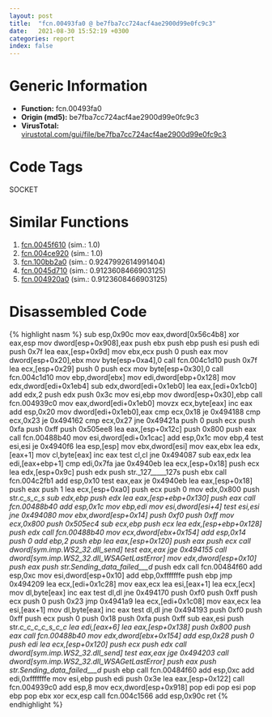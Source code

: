 ```yaml
---
layout: post
title:  "fcn.00493fa0 @ be7fba7cc724acf4ae2900d99e0fc9c3"
date:   2021-08-30 15:52:19 +0300
categories: report
index: false
---
```


# Generic Information
- **Function:** fcn.00493fa0
- **Origin (md5):** be7fba7cc724acf4ae2900d99e0fc9c3
- **VirusTotal:** [virustotal.com/gui/file/be7fba7cc724acf4ae2900d99e0fc9c3][virustotal_ref]

# Code Tags
<span class="tag" id="SOCKET">SOCKET</span>


# Similar Functions

1. [fcn.0045f610][similar_1_ref] (sim.: 1.0)
2. [fcn.004ce920][similar_2_ref] (sim.: 1.0)
3. [fcn.100bb2a0][similar_3_ref] (sim.: 0.9247992614991404)
4. [fcn.0045d710][similar_4_ref] (sim.: 0.9123608466903125)
5. [fcn.004920a0][similar_5_ref] (sim.: 0.9123608466903125)


# Disassembled Code

{% highlight nasm %}
sub esp,0x90c
mov eax,dword[0x56c4b8]
xor eax,esp
mov dword[esp+0x908],eax
push ebx
push ebp
push esi
push edi
push 0x7f
lea eax,[esp+0x9d]
mov ebx,ecx
push 0
push eax
mov dword[esp+0x20],ebx
mov byte[esp+0xa4],0
call fcn.004c1d10
push 0x7f
lea ecx,[esp+0x29]
push 0
push ecx
mov byte[esp+0x30],0
call fcn.004c1d10
mov ebp,dword[ebx]
mov edi,dword[ebp+0x128]
mov edx,dword[edi+0x1eb4]
sub edx,dword[edi+0x1eb0]
lea eax,[edi+0x1cb0]
add edx,2
push edx
push 0x3c
mov esi,ebp
mov dword[esp+0x30],ebp
call fcn.004939c0
mov eax,dword[edi+0x1eb0]
movzx ecx,byte[eax]
inc eax
add esp,0x20
mov dword[edi+0x1eb0],eax
cmp ecx,0x18
je 0x494188
cmp ecx,0x23
je 0x494162
cmp ecx,0x27
jne 0x49421a
push 0
push ecx
push 0xfa
push 0xff
push 0x505ee8
lea eax,[esp+0x12c]
push 0x800
push eax
call fcn.00488b40
mov esi,dword[edi+0x1cac]
add esp,0x1c
mov ebp,4
test esi,esi
je 0x4940f6
lea esp,[esp]
mov ebx,dword[esi]
mov eax,ebx
lea edx,[eax+1]
mov cl,byte[eax]
inc eax
test cl,cl
jne 0x494087
sub eax,edx
lea edi,[eax+ebp+1]
cmp edi,0x7fa
jae 0x4940eb
lea ecx,[esp+0x18]
push ecx
lea edx,[esp+0x9c]
push edx
push str._127_____127s
push ebx
call fcn.004c2fb1
add esp,0x10
test eax,eax
je 0x4940eb
lea eax,[esp+0x18]
push eax
push 1
lea ecx,[esp+0xa0]
push ecx
push 0
mov edx,0x800
push str._c_s_c_s
sub edx,ebp
push edx
lea eax,[esp+ebp+0x130]
push eax
call fcn.00488b40
add esp,0x1c
mov ebp,edi
mov esi,dword[esi+4]
test esi,esi
jne 0x494080
mov ebx,dword[esp+0x14]
push 0xf0
push 0xff
mov ecx,0x800
push 0x505ec4
sub ecx,ebp
push ecx
lea edx,[esp+ebp+0x128]
push edx
call fcn.00488b40
mov ecx,dword[ebx+0x154]
add esp,0x14
push 0
add ebp,2
push ebp
lea eax,[esp+0x120]
push eax
push ecx
call dword[sym.imp.WS2_32.dll_send]
test eax,eax
jge 0x494155
call dword[sym.imp.WS2_32.dll_WSAGetLastError]
mov edx,dword[esp+0x10]
push eax
push str.Sending_data_failed___d_
push edx
call fcn.00484f60
add esp,0xc
mov esi,dword[esp+0x10]
add ebp,0xfffffffe
push ebp
jmp 0x494209
lea ecx,[edi+0x1c28]
mov eax,ecx
lea esi,[eax+1]
lea ecx,[ecx]
mov dl,byte[eax]
inc eax
test dl,dl
jne 0x494170
push 0xf0
push 0xff
push ecx
push 0
push 0x23
jmp 0x4941a9
lea ecx,[edi+0x1c08]
mov eax,ecx
lea esi,[eax+1]
mov dl,byte[eax]
inc eax
test dl,dl
jne 0x494193
push 0xf0
push 0xff
push ecx
push 0
push 0x18
push 0xfa
push 0xff
sub eax,esi
push str._c_c_c_c_s_c_c
lea edi,[eax+6]
lea eax,[esp+0x138]
push 0x800
push eax
call fcn.00488b40
mov edx,dword[ebx+0x154]
add esp,0x28
push 0
push edi
lea ecx,[esp+0x120]
push ecx
push edx
call dword[sym.imp.WS2_32.dll_send]
test eax,eax
jge 0x494203
call dword[sym.imp.WS2_32.dll_WSAGetLastError]
push eax
push str.Sending_data_failed___d_
push ebp
call fcn.00484f60
add esp,0xc
add edi,0xfffffffe
mov esi,ebp
push edi
push 0x3e
lea eax,[esp+0x122]
call fcn.004939c0
add esp,8
mov ecx,dword[esp+0x918]
pop edi
pop esi
pop ebp
pop ebx
xor ecx,esp
call fcn.004c1566
add esp,0x90c
ret
{% endhighlight %}


[similar_1_ref]: /report/fcn.0045f610@289859175c221b107317af7727d26c17
[similar_2_ref]: /report/fcn.004ce920@279a61b1e76da49531f1f16fd1102a2d
[similar_3_ref]: /report/fcn.100bb2a0@89dc67d2f980e8488f97b1bf8cb24258
[similar_4_ref]: /report/fcn.0045d710@289859175c221b107317af7727d26c17
[similar_5_ref]: /report/fcn.004920a0@be7fba7cc724acf4ae2900d99e0fc9c3
[virustotal_ref]: https://www.virustotal.com/gui/file/be7fba7cc724acf4ae2900d99e0fc9c3